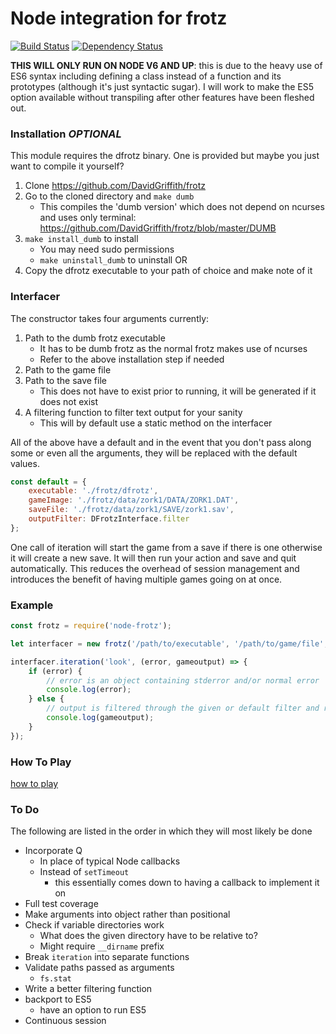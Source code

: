 # Node integration for frotz

[![Build Status](https://travis-ci.org/jwoos/javascript_frotz.svg?branch=master)](https://travis-ci.org/jwoos/javascript_frotz)
[![Dependency Status](https://dependencyci.com/github/jwoos/javascript_frotz/badge)](https://dependencyci.com/github/jwoos/javascript_frotz)

**THIS WILL ONLY RUN ON NODE V6 AND UP**: this is due to the heavy use of ES6 syntax including defining a class instead of a function and its prototypes (although it's just syntactic sugar). I will work to make the ES5 option available without transpiling after other features have been fleshed out.

### Installation *OPTIONAL*

This module requires the dfrotz binary. One is provided but maybe you just want to compile it yourself?

1. Clone https://github.com/DavidGriffith/frotz
2. Go to the cloned directory and `make dumb`
	- This compiles the 'dumb version' which does not depend on ncurses and uses only terminal: https://github.com/DavidGriffith/frotz/blob/master/DUMB
3. `make install_dumb` to install
	- You may need sudo permissions
	- `make uninstall_dumb` to uninstall
OR
3. Copy the dfrotz executable to your path of choice and make note of it

### Interfacer
The constructor takes four arguments currently:

1. Path to the dumb frotz executable
	- It has to be dumb frotz as the normal frotz makes use of ncurses
	- Refer to the above installation step if needed
2. Path to the game file
3. Path to the save file
	- This does not have to exist prior to running, it will be generated if it does not exist
4. A filtering function to filter text output for your sanity
	- This will by default use a static method on the interfacer

All of the above have a default and in the event that you don't pass along some or even all the arguments, they will be replaced with the default values.

```js
const default = {
	executable: './frotz/dfrotz',
	gameImage: './frotz/data/zork1/DATA/ZORK1.DAT',
	saveFile: './frotz/data/zork1/SAVE/zork1.sav',
	outputFilter: DFrotzInterface.filter
};
```

One call of iteration will start the game from a save if there is one otherwise it will create a new save. It will then run your action and save and quit automatically. This reduces the overhead of session management and introduces the benefit of having multiple games going on at once.

### Example

```js
const frotz = require('node-frotz');

let interfacer = new frotz('/path/to/executable', '/path/to/game/file', '/path/to/save', aFilterFunction);

interfacer.iteration('look', (error, gameoutput) => {
	if (error) {
		// error is an object containing stderror and/or normal error
		console.log(error);
	} else {
		// output is filtered through the given or default filter and returned
		console.log(gameoutput);
	}
});
```

### How To Play
[how to play](https://github.com/DavidGriffith/frotz/blob/master/HOW_TO_PLAY)

### To Do
The following are listed in the order in which they will most likely be done

- Incorporate Q
	- In place of typical Node callbacks
	- Instead of `setTimeout`
		- this essentially comes down to having a callback to implement it on
- Full test coverage
- Make arguments into object rather than positional
- Check if variable directories work
	- What does the given directory have to be relative to?
	- Might require `__dirname` prefix
- Break `iteration` into separate functions
- Validate paths passed as arguments
	- `fs.stat`
- Write a better filtering function
- backport to ES5
	- have an option to run ES5
- Continuous session
